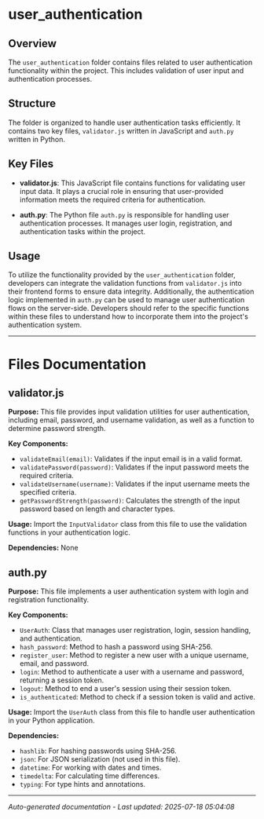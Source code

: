 # user_authentication

## Overview
The `user_authentication` folder contains files related to user authentication functionality within the project. This includes validation of user input and authentication processes.

## Structure
The folder is organized to handle user authentication tasks efficiently. It contains two key files, `validator.js` written in JavaScript and `auth.py` written in Python.

## Key Files
- **validator.js**: This JavaScript file contains functions for validating user input data. It plays a crucial role in ensuring that user-provided information meets the required criteria for authentication.
  
- **auth.py**: The Python file `auth.py` is responsible for handling user authentication processes. It manages user login, registration, and authentication tasks within the project.

## Usage
To utilize the functionality provided by the `user_authentication` folder, developers can integrate the validation functions from `validator.js` into their frontend forms to ensure data integrity. Additionally, the authentication logic implemented in `auth.py` can be used to manage user authentication flows on the server-side. Developers should refer to the specific functions within these files to understand how to incorporate them into the project's authentication system.

---

# Files Documentation

## validator.js

**Purpose:** This file provides input validation utilities for user authentication, including email, password, and username validation, as well as a function to determine password strength.

**Key Components:**
- `validateEmail(email)`: Validates if the input email is in a valid format.
- `validatePassword(password)`: Validates if the input password meets the required criteria.
- `validateUsername(username)`: Validates if the input username meets the specified criteria.
- `getPasswordStrength(password)`: Calculates the strength of the input password based on length and character types.

**Usage:** Import the `InputValidator` class from this file to use the validation functions in your authentication logic.

**Dependencies:** None

## auth.py

**Purpose:** This file implements a user authentication system with login and registration functionality.

**Key Components:**
- `UserAuth`: Class that manages user registration, login, session handling, and authentication.
- `hash_password`: Method to hash a password using SHA-256.
- `register_user`: Method to register a new user with a unique username, email, and password.
- `login`: Method to authenticate a user with a username and password, returning a session token.
- `logout`: Method to end a user's session using their session token.
- `is_authenticated`: Method to check if a session token is valid and active.

**Usage:** Import the `UserAuth` class from this file to handle user authentication in your Python application.

**Dependencies:**
- `hashlib`: For hashing passwords using SHA-256.
- `json`: For JSON serialization (not used in this file).
- `datetime`: For working with dates and times.
- `timedelta`: For calculating time differences.
- `typing`: For type hints and annotations.

---
*Auto-generated documentation - Last updated: 2025-07-18 05:04:08*
